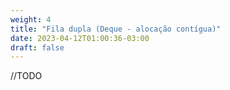 ```yaml
---
weight: 4
title: "Fila dupla (Deque - alocação contígua)"
date: 2023-04-12T01:00:36-03:00
draft: false
---
```


//TODO